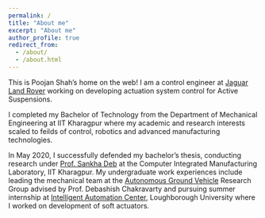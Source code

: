 ```yaml
---
permalink: /
title: "About me"
excerpt: "About me"
author_profile: true
redirect_from: 
  - /about/
  - /about.html
---
```

This is Poojan Shah’s home on the web!
I am a control engineer at [Jaguar Land Rover](https://www.jaguarlandrover.com/) working on developing actuation system control for Active Suspensions.

I completed my Bachelor of Technology from the Department of Mechanical Engineering at IIT Kharagpur where my academic and research interests scaled to feilds of control, robotics and advanced manufacturing technologies.

In May 2020, I successfully defended my bachelor’s thesis, conducting research under [Prof. Sankha Deb](http://www.facweb.iitkgp.ac.in/~sankhadeb/) at the Computer Integrated Manufacturing Laboratory, IIT Kharagpur. My undergraduate work experiences include leading the mechanical team at the [Autonomous Ground Vehicle](http://www.agv.iitkgp.ac.in/) Research Group advised by Prof. Debashish Chakravarty and pursuing summer internship at [Intelligent Automation Center](https://www.lboro.ac.uk/research/intelligent-automation/), Loughborough University where I worked on development of soft actuators.

